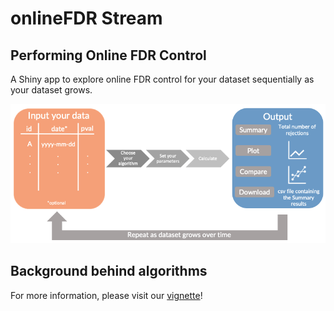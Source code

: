 # onlineFDR Stream

## Performing Online FDR Control

A Shiny app to explore online FDR control for your dataset sequentially as your dataset grows.

![](https://github.com/latlio/onlineFDRstream/blob/master/www/user-diagram.png)

## Background behind algorithms
For more information, please visit our [vignette](https://dsrobertson.github.io/onlineFDR/articles/onlineFDR.html)!
